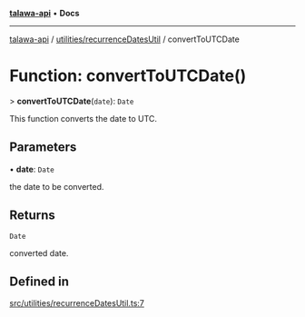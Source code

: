 [**talawa-api**](../../../README.md) • **Docs**

***

[talawa-api](../../../modules.md) / [utilities/recurrenceDatesUtil](../README.md) / convertToUTCDate

# Function: convertToUTCDate()

\> **convertToUTCDate**(`date`): `Date`

This function converts the date to UTC.

## Parameters

• **date**: `Date`

the date to be converted.

## Returns

`Date`

converted date.

## Defined in

[src/utilities/recurrenceDatesUtil.ts:7](https://github.com/PalisadoesFoundation/talawa-api/blob/fb5076f344cd74d4e51c692cbc70fc337bf1ac39/src/utilities/recurrenceDatesUtil.ts#L7)
